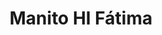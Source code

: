 ---
title: Manito HI Fátima
date: 
draft: false

# descripcion
description : Aro pasante en plata 925.

materials: Plata 925

color: 

dimensions: 6 mm ancho

code: 01-20-0857

type: "Aros"

categories: []

price: $2.290,00

price_eftvo: $1.950,00

# Images
# first image will be shown in the product page
images:
  # - image: "images/path_to_image"
  # La ubicacion de las imagenes es imagenes/Aros/Aros.Solo Plata/01-20-0857-manito-hi-fatima
  - image: "./images/aros/solo_plata/01-20-0857-manito-hi-fatima_a.jpg"
  - image: "./images/aros/solo_plata/01-20-0857-manito-hi-fatima_b.jpg"
---